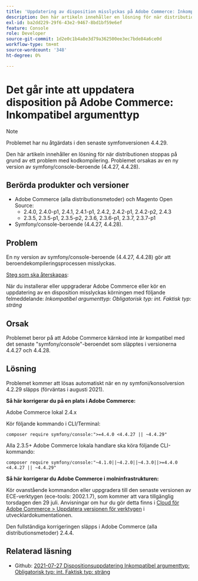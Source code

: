 ```yaml
---
title: 'Uppdatering av disposition misslyckas på Adobe Commerce: Inkompatibel argumenttyp'
description: Den här artikeln innehåller en lösning för när distributionen stoppas på grund av ett problem med kodkompilering. Problemet orsakas av en ny version av symfony/console-beroende (4.4.27, 4.4.28).
exl-id: ba2dd229-29f6-43e2-9467-8bd1bf59e6ef
feature: Console
role: Developer
source-git-commit: 1d2e0c1b4a8e3d79a362500ee3ec7bde84a6ce0d
workflow-type: tm+mt
source-wordcount: '348'
ht-degree: 0%

---
```


# Det går inte att uppdatera disposition på Adobe Commerce: Inkompatibel argumenttyp

>[!NOTE]
>
>Problemet har nu åtgärdats i den senaste symfonversionen 4.4.29.

Den här artikeln innehåller en lösning för när distributionen stoppas på grund av ett problem med kodkompilering. Problemet orsakas av en ny version av symfony/console-beroende (4.4.27, 4.4.28).

## Berörda produkter och versioner

* Adobe Commerce (alla distributionsmetoder) och Magento Open Source:
   * 2.4.0, 2.4.0-p1, 2.4.1, 2.4.1-p1, 2.4.2, 2.4.2-p1, 2.4.2-p2, 2.4.3
   * 2.3.5, 2.3.5-p1, 2.3.5-p2, 2.3.6, 2.3.6-p1, 2.3.7, 2.3.7-p1
* Symfony/console-beroende (4.4.27, 4.4.28).

## Problem

En ny version av symfony/console-beroende (4.4.27, 4.4.28) gör att beroendekompileringsprocessen misslyckas.

<u>Steg som ska återskapas</u>:

När du installerar eller uppgraderar Adobe Commerce eller kör en uppdatering av en disposition misslyckas körningen med följande felmeddelande:
*Inkompatibel argumenttyp: Obligatorisk typ: int. Faktisk typ: sträng*

## Orsak

Problemet beror på att Adobe Commerce kärnkod inte är kompatibel med det senaste &quot;symfony/console&quot;-beroendet som släpptes i versionerna 4.4.27 och 4.4.28.

## Lösning

Problemet kommer att lösas automatiskt när en ny symfoni/konsolversion 4.2.29 släpps (förväntas i augusti 2021).

**Så här korrigerar du på en plats i Adobe Commerce:**

Adobe Commerce lokal 2.4.x

Kör följande kommando i CLI/Terminal:

``composer require symfony/console:">=4.4.0 <4.4.27 || ~4.4.29"``

Alla 2.3.5+ Adobe Commerce lokala handlare ska köra följande CLI-kommando:

``composer require symfony/console:"~4.1.0||~4.2.0||~4.3.0||>=4.4.0 <4.4.27 || ~4.4.29"``

**Så här korrigerar du Adobe Commerce i molninfrastrukturen:**

Kör ovanstående kommandon eller uppgradera till den senaste versionen av ECE-verktygen (ece-tools: 2002.1.7), som kommer att vara tillgänglig torsdagen den 29 juli. Anvisningar om hur du gör detta finns i [Cloud för Adobe Commerce > Uppdatera versionen för verktygen](https://devdocs.magento.com/cloud/project/ece-tools-update.html) i utvecklardokumentationen.

Den fullständiga korrigeringen släpps i Adobe Commerce (alla distributionsmetoder) 2.4.4.

## Relaterad läsning

* Github: [2021-07-27 Dispositionsuppdatering Inkompatibel argumenttyp: Obligatorisk typ: int. Faktisk typ: sträng ](https://github.com/magento/magento2/issues/33595)
